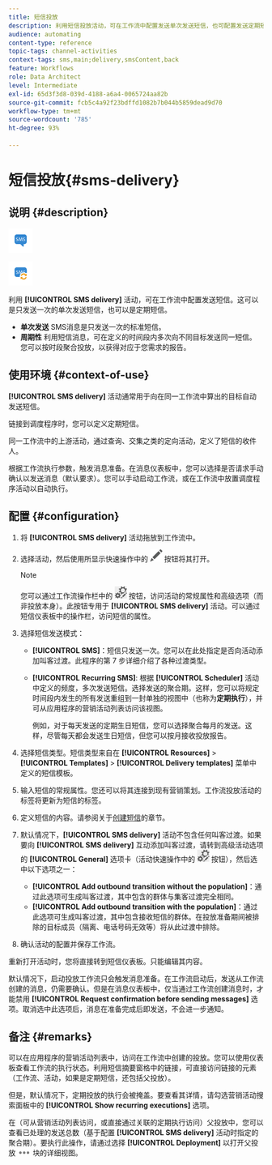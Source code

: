 ```yaml
---
title: 短信投放
description: 利用短信投放活动，可在工作流中配置发送单次发送短信，也可配置发送定期短信。
audience: automating
content-type: reference
topic-tags: channel-activities
context-tags: sms,main;delivery,smsContent,back
feature: Workflows
role: Data Architect
level: Intermediate
exl-id: 65d3f3d8-039d-4188-a6a4-0065724aa82b
source-git-commit: fcb5c4a92f23bdffd1082b7b044b5859dead9d70
workflow-type: tm+mt
source-wordcount: '785'
ht-degree: 93%

---
```


# 短信投放{#sms-delivery}

## 说明 {#description}

![](assets/sms.png)

![](assets/recurrentsms.png)

利用 **[!UICONTROL SMS delivery]** 活动，可在工作流中配置发送短信。这可以是只发送一次的单次发送短信，也可以是定期短信。

* **单次发送** SMS消息是只发送一次的标准短信。
* **周期性** 利用短信消息，可在定义的时间段内多次向不同目标发送同一短信。 您可以按时段聚合投放，以获得对应于您需求的报告。

## 使用环境 {#context-of-use}

**[!UICONTROL SMS delivery]** 活动通常用于向在同一工作流中算出的目标自动发送短信。

链接到调度程序时，您可以定义定期短信。

同一工作流中的上游活动，通过查询、交集之类的定向活动，定义了短信的收件人。

根据工作流执行参数，触发消息准备。在消息仪表板中，您可以选择是否请求手动确认以发送消息（默认要求）。您可以手动启动工作流，或在工作流中放置调度程序活动以自动执行。

## 配置 {#configuration}

1. 将 **[!UICONTROL SMS delivery]** 活动拖放到工作流中。
1. 选择活动，然后使用所显示快速操作中的 ![](assets/edit_darkgrey-24px.png) 按钮将其打开。

   >[!NOTE]
   >
   >您可以通过工作流操作栏中的 ![](assets/dlv_activity_params-24px.png) 按钮，访问活动的常规属性和高级选项（而非投放本身）。此按钮专用于 **[!UICONTROL SMS delivery]** 活动。可以通过短信仪表板中的操作栏，访问短信的属性。

1. 选择短信发送模式：

   * **[!UICONTROL SMS]**：短信只发送一次。您可以在此处指定是否向活动添加叫客过渡。此程序的第 7 步详细介绍了各种过渡类型。
   * **[!UICONTROL Recurring SMS]**: 根据 **[!UICONTROL Scheduler]** 活动中定义的频度，多次发送短信。选择发送的聚合期。这样，您可以将规定时间段内发生的所有发送重组到一封单独的视图中（也称为&#x200B;**定期执行**），并可从应用程序的营销活动列表访问该视图。

     例如，对于每天发送的定期生日短信，您可以选择聚合每月的发送。这样，尽管每天都会发送生日短信，但您可以按月接收投放报告。

1. 选择短信类型。短信类型来自在 **[!UICONTROL Resources]** > **[!UICONTROL Templates]** > **[!UICONTROL Delivery templates]** 菜单中定义的短信模板。
1. 输入短信的常规属性。您还可以将其连接到现有营销策划。工作流投放活动的标签将更新为短信的标签。
1. 定义短信的内容。请参阅关于[创建短信](../../channels/using/creating-an-sms-message.md)的章节。
1. 默认情况下，**[!UICONTROL SMS delivery]** 活动不包含任何叫客过渡。如果要向 **[!UICONTROL SMS delivery]** 互动添加叫客过渡，请转到高级活动选项的 **[!UICONTROL General]** 选项卡（活动快速操作中的 ![](assets/dlv_activity_params-24px.png) 按钮），然后选中以下选项之一：

   * **[!UICONTROL Add outbound transition without the population]**：通过此选项可生成叫客过渡，其中包含的群体与集客过渡完全相同。
   * **[!UICONTROL Add outbound transition with the population]**：通过此选项可生成叫客过渡，其中包含接收短信的群体。在投放准备期间被排除的目标成员（隔离、电话号码无效等）将从此过渡中排除。

1. 确认活动的配置并保存工作流。

重新打开活动时，您将直接转到短信仪表板。只能编辑其内容。

默认情况下，启动投放工作流只会触发消息准备。在工作流启动后，发送从工作流创建的消息，仍需要确认。但是在消息仪表板中，仅当通过工作流创建消息时，才能禁用 **[!UICONTROL Request confirmation before sending messages]** 选项。取消选中此选项后，消息在准备完成后即发送，不会进一步通知。

## 备注 {#remarks}

可以在应用程序的营销活动列表中，访问在工作流中创建的投放。您可以使用仪表板查看工作流的执行状态。利用短信摘要窗格中的链接，可直接访问链接的元素（工作流、活动，如果是定期短信，还包括父投放）。

但是，默认情况下，定期投放的执行会被掩盖。要查看其详情，请勾选营销活动搜索面板中的 **[!UICONTROL Show recurring executions]** 选项。

在（可从营销活动列表访问，或直接通过关联的定期执行访问）父投放中，您可以查看已处理的发送总数（基于配置 **[!UICONTROL SMS delivery]** 活动时指定的聚合期）。要执行此操作，请通过选择 **[!UICONTROL Deployment]** 以打开父投放 ![](assets/wkf_dlv_detail_button.png) 块的详细视图。
